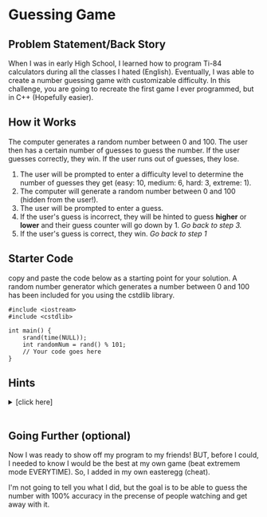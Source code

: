 # Guessing Game
## Problem Statement/Back Story
 When I was in early High School, I learned how to program Ti-84 calculators during all the classes I hated (English). Eventually, I was able to create a number guessing game with customizable difficulty. In this challenge, you are going to recreate the first game I ever programmed, but in C++ (Hopefully easier).

 ## How it Works
The computer generates a random number between 0 and 100. The user then has a certain number of guesses to guess the number. If the user guesses correctly, they win. If the user runs out of guesses, they lose.

 1. The user will be prompted to enter a difficulty level to determine the number of guesses they get (easy: 10, medium: 6, hard: 3, extreme: 1).
 2. The computer will generate a random number between 0 and 100 (hidden from the user!).
 3. The user will be prompted to enter a guess.
 4. If the user's guess is incorrect, they will be hinted to guess **higher** or **lower** and their guess counter will go down by 1. *Go back to step 3.*
 5. If the user's guess is correct, they win. *Go back to step 1*


## Starter Code
copy and paste the code below as a starting point for your solution. A random number generator which generates a number between 0 and 100 has been included for you using the cstdlib library.
```{c++}
#include <iostream>
#include <cstdlib>

int main() {
    srand(time(NULL));
    int randomNum = rand() % 101;
    // Your code goes here
}
```

## Hints
<details>
<summary>[click here]</summary>

1. Create an outer while loop that will run until the user quits.
2. Inside the while loop, use cin to get the user's difficulty level (as an integer) and store it in a variable.
3. Create an inner while loop that will run until the user runs out of guesses or guesses correctly.
4. Inside the inner while loop, use cin to get the user's guess (as an integer) and store it in a variable.
5. Use an if-else statement to check if the user's guess is equal to the random number. If it's not equal, print out "Incorrect. Guess higher." or "Incorrect. Guess lower." depending on whether the user's guess is higher or lower than the random number.
</details>
<br>

## Going Further (optional)
Now I was ready to show off my program to my friends! BUT, before I could, I needed to know I would be the best at my own game (beat extremem mode EVERYTIME). So, I added in my own easteregg (cheat). 

I'm not going to tell you what I did, but the goal is to be able to guess the number with 100% accuracy in the precense of people watching and get away with it.
